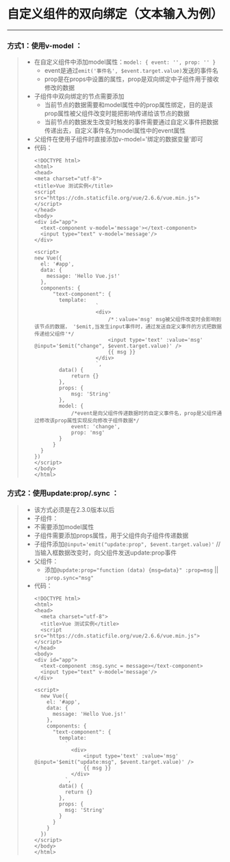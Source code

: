 # 自定义组件的双向绑定（文本输入为例）
***  
### 方式1：使用v-model ：  
>* 在自定义组件中添加model属性：```model: { event: '', prop: '' }```  
>   * event是通过```emit('事件名', $event.target.value)```发送的事件名
>   * prop是在props中设置的属性，prop是双向绑定中子组件用于接收修改的数据
>* 子组件中双向绑定的节点需要添加
>   * 当前节点的数据需要和model属性中的prop属性绑定，目的是该prop属性被父组件改变时能把影响传递给该节点的数据  
>   * 当前节点的数据发生改变时触发的事件需要通过自定义事件把数据传递出去，自定义事件名为model属性中的event属性
>* 父组件在使用子组件时直接添加v-model='绑定的数据变量'即可 
>* 代码：  
>   ```
>   <!DOCTYPE html>
>   <html>
>   <head>
>   <meta charset="utf-8">
>   <title>Vue 测试实例</title>
>   <script src="https://cdn.staticfile.org/vue/2.6.6/vue.min.js"></script>
>   </head>
>   <body>
>   <div id="app">
>     <text-component v-model='message'></text-component>
>     <input type="text" v-model='message'/>
>   </div>
>   
>   <script>
>   new Vue({
>     el: '#app',
>     data: {
>       message: 'Hello Vue.js!'
>     },
>     components: {
>   	  "text-component": {
>   	  	template: 
>   		  			`
>   					<div>
>                           /*：value='msg' msg被父组件改变时会影响到该节点的数据， '$emit,当发生input事件时，通过发送自定义事件的方式把数据传递给父组件'*/
>   						<input type='text' :value='msg' @input='$emit("change", $event.target.value)' /> 
>   						{{ msg }}
>   					</div>
>   					`,
>   		data() {
>   			return {}
>   		},
>   		props: {
>   			msg: 'String'
>   		},
>   		model: {
>               /*event是向父组件传递数据时的自定义事件名，prop是父组件通过修改该prop属性实现反向修改子组件数据*/
>   			event: 'change',
>   			prop: 'msg'
>   		}
>   	  }
>     }
>   })
>   </script>
>   </body>
>   </html>
>   ``` 

### 方式2：使用update:prop/.sync ：
>* 该方式必须是在2.3.0版本以后
>*  子组件：
>   * 不需要添加model属性
>   * 子组件需要添加props属性，用于父组件向子组件传递数据
>   * 子组件添加```@input='emit("update:prop", $event.target.value)'``` // 当输入框数据改变时，向父组件发送update:prop事件
>* 父组件：
>   * 添加```@update:prop="function (data) {msg=data}" :prop=msg``` || ```:prop.sync="msg"```  
>* 代码：
>   ```
>   <!DOCTYPE html>
>   <html>
>   <head>
>     <meta charset="utf-8">
>     <title>Vue 测试实例</title>
>     <script src="https://cdn.staticfile.org/vue/2.6.6/vue.min.js"></script>
>   </head>
>   <body>
>   <div id="app">
>     <text-component :msg.sync = message></text-component>
>     <input type="text" v-model='message'/>
>   </div>
>   
>   <script>
>     new Vue({
>       el: '#app',
>       data: {
>         message: 'Hello Vue.js!'
>       },
>       components: {
>         "text-component": {
>           template:
>             `
>   			<div>
>   			    <input type='text' :value='msg' @input='$emit("update:msg", $event.target.value)' />
>   				{{ msg }}
>   			</div>
>   		  `,
>           data() {
>             return {}
>           },
>           props: {
>             msg: 'String'
>           }
>         }
>       }
>     })
>   </script>
>   </body>
>   </html>
>   ```
>   
